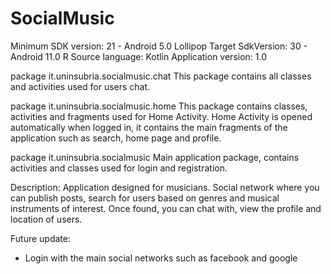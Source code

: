 # SocialMusic

Minimum SDK version: 21 - Android 5.0 Lollipop
Target SdkVersion: 30 - Android 11.0 R
Source language: Kotlin
Application version: 1.0

package it.uninsubria.socialmusic.chat
  This package contains all classes and activities used for users chat.
 
package it.uninsubria.socialmusic.home
  This package contains classes, activities and fragments used for Home Activity.
  Home Activity is opened automatically when logged in, it contains the main fragments of the application such as search, home page and profile.

package it.uninsubria.socialmusic
  Main application package, contains activities and classes used for login and registration.
  
Description:
  Application designed for musicians. Social network where you can publish posts, search for users based on genres and musical instruments of interest.
  Once found, you can chat with, view the profile and location of users.
  
Future update:
  - Login with the main social networks such as facebook and google
